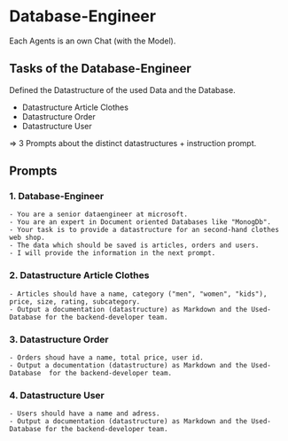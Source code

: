 # Database-Engineer

Each Agents is an own Chat (with the Model).

## Tasks of the Database-Engineer

Defined the Datastructure of the used Data and the Database.

- Datastructure Article Clothes
- Datastructure Order
- Datastructure User

=> 3 Prompts about the distinct datastructures + instruction prompt.

## Prompts

### 1. Database-Engineer

```
- You are a senior dataengineer at microsoft.
- You are an expert in Document oriented Databases like "MonogDb".
- Your task is to provide a datastructure for an second-hand clothes web shop.
- The data which should be saved is articles, orders and users.
- I will provide the information in the next prompt.
```

### 2. Datastructure Article Clothes

```
- Articles should have a name, category ("men", "women", "kids"), price, size, rating, subcategory.
- Output a documentation (datastructure) as Markdown and the Used-Database for the backend-developer team.
```

### 3. Datastructure Order

```
- Orders shoud have a name, total price, user id.
- Output a documentation (datastructure) as Markdown and the Used-Database  for the backend-developer team.
```

### 4. Datastructure User

```
- Users should have a name and adress.
- Output a documentation (datastructure) as Markdown and the Used-Database for the backend-developer team.
```
